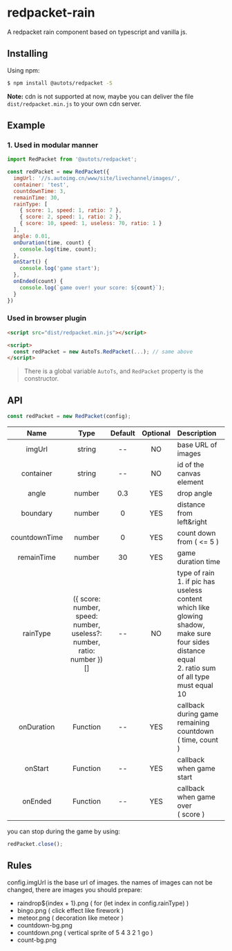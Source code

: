 # redpacket-rain

A redpacket rain component based on typescript and vanilla js.

## Installing

Using npm:

``` bash
$ npm install @autots/redpacket -S
```

**Note:** cdn is not supported at now, maybe you can deliver the file `dist/redpacket.min.js` to your own cdn server.

## Example
### 1. Used in modular manner

``` js
import RedPacket from '@autots/redpacket';

const redPacket = new RedPacket({
  imgUrl: '//s.autoimg.cn/www/site/livechannel/images/',
  container: 'test',
  countdownTime: 3,
  remainTime: 30,
  rainType: [
    { score: 1, speed: 1, ratio: 7 },
    { score: 2, speed: 1, ratio: 2 },
    { score: 10, speed: 1, useless: 70, ratio: 1 }
  ],
  angle: 0.01,
  onDuration(time, count) {
    console.log(time, count);
  },
  onStart() {
    console.log('game start');
  },
  onEnded(count) {
    console.log(`game over! your score: ${count}`);
  }
})
```

### Used in browser plugin

``` html
<script src="dist/redpacket.min.js"></script>

<script>
  const redPacket = new AutoTs.RedPacket(...); // same above
</script>
```

> There is a global variable `AutoTs`, and `RedPacket` property is the constructor.


## API

``` js
const redPacket = new RedPacket(config);
```
| Name | Type | Default | Optional | Description |
|:----------:|:-----------------------------:|:-----------:|:----:|:--------------------------|
| imgUrl                 | string | --               | NO  | base URL of images  |
| container        | string | --             | NO | id of the canvas element |
| angle  | number | 0.3 | YES | drop angle |
| boundary  | number | 0 | YES | distance from left&right |
| countdownTime  | number | 0 | YES | count down from ( <= 5 ) |
| remainTime  | number | 30  | YES | game duration time |
| rainType  | ({ score: number, speed: number, useless?: number, ratio: number })[] | -- | NO | type of rain <br> 1. if pic has useless content which like glowing shadow, make sure four sides distance equal <br> 2. ratio sum of all type must equal 10 |
| onDuration      | Function                       | --               | YES | callback during game remaining countdown <br> ( time, count ) |
| onStart     | Function                       | --               | YES | callback when game start |
| onEnded   | Function                       | --               | YES | callback when game over <br>( score ) |


you can stop during the game by using:
``` js
redPacket.close();
```

## Rules
config.imgUrl is the base url of images. the names of images can not be changed, there are images you should prepare:
* raindrop${index + 1}.png  ( for (let index in config.rainType) ) 
* bingo.png  ( click effect like firework )
* meteor.png  ( decoration like meteor )
* countdown-bg.png
* countdown.png  ( vertical sprite of 5 4 3 2 1 go )
* count-bg.png  